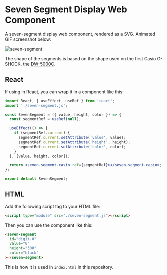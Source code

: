 # Seven Segment Display Web Component

A seven-segment display web component, rendered as a SVG. Animated GIF screenshot below:

![seven-segment](https://github.com/user-attachments/assets/59658688-e9ea-4720-bfd7-2fc7b5044719)

The shape of the segments is based on the shape used on the first Casio G-SHOCK, the [DW-5000C](https://gshock.casio.com/intl/products/collection/origin/5000_5600/).

## React

If using in React, you can wrap it in a component like this:

```jsx
import React, { useEffect, useRef } from 'react';
import './seven-segment.js';

const SevenSegment = ({ value, height, color }) => {
  const segmentRef = useRef(null);

  useEffect(() => {
    if (segmentRef.current) {
      segmentRef.current.setAttribute('value', value);
      segmentRef.current.setAttribute('height', height);
      segmentRef.current.setAttribute('color', color);
    }
  }, [value, height, color]);

  return <seven-segment-casio ref={segmentRef}></seven-segment-casio>;
};

export default SevenSegment;
```

## HTML

Add the following script tag to your HTML file:

```html
<script type="module" src="./seven-segment.js"></script>
```

Then you can use the component like this:

```html
<seven-segment
  id="digit-0"
  value="0"
  height="300"
  color="black"
></seven-segment>
```

This is how it is used in `index.html` in this repository.
